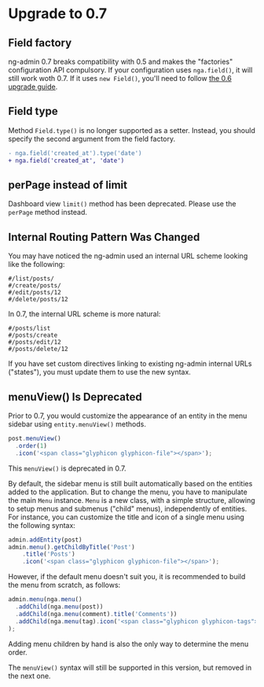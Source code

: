 # Upgrade to 0.7

## Field factory

ng-admin 0.7 breaks compatibility with 0.5 and makes the "factories" configuration API compulsory. If your configuration uses `nga.field()`, it will still work woth 0.7. If it uses `new Field()`, you'll need to follow [the 0.6 upgrade guide](https://github.com/marmelab/ng-admin/blob/b3c7b1afc6a52651df6ba4454d8461620339b4da/UPGRADE-0.6.md).

## Field type

Method `Field.type()` is no longer supported as a setter. Instead, you should specify the second argument from the field factory.

``` diff
- nga.field('created_at').type('date')
+ nga.field('created_at', 'date')
```

## perPage instead of limit

Dashboard view `limit()` method has been deprecated. Please use the `perPage` method instead.

## Internal Routing Pattern Was Changed

You may have noticed the ng-admin used an internal URL scheme looking like the following:

```
#/list/posts/
#/create/posts/
#/edit/posts/12
#/delete/posts/12
```

In 0.7, the internal URL scheme is more natural:

```
#/posts/list
#/posts/create
#/posts/edit/12
#/posts/delete/12
```

If you have set custom directives linking to existing ng-admin internal URLs ("states"), you must update them to use the new syntax.

## menuView() Is Deprecated

Prior to 0.7, you would customize the appearance of an entity in the menu sidebar using `entity.menuView()` methods.

```js
post.menuView()
  .order(1)
  .icon('<span class="glyphicon glyphicon-file"></span>');
```

This `menuView()` is deprecated in 0.7. 

By default, the sidebar menu is still built automatically based on the entities added to the application. But to change the menu, you have to manipulate the main `Menu` instance. `Menu` is a new class, with a simple structure, allowing to setup menus and submenus ("child" menus), independently of entities. For instance, you can customize the title and icon of a single menu using the following syntax:

```js
admin.addEntity(post)
admin.menu().getChildByTitle('Post')
    .title('Posts')
    .icon('<span class="glyphicon glyphicon-file"></span>');
```

However, if the default menu doesn't suit you, it is recommended to build the menu from scratch, as follows:

```js
admin.menu(nga.menu()
  .addChild(nga.menu(post))
  .addChild(nga.menu(comment).title('Comments'))
  .addChild(nga.menu(tag).icon('<span class="glyphicon glyphicon-tags"></span>'))
);
```

Adding menu children by hand is also the only way to determine the menu order.

The `menuView()` syntax will still be supported in this version, but removed in the next one.
